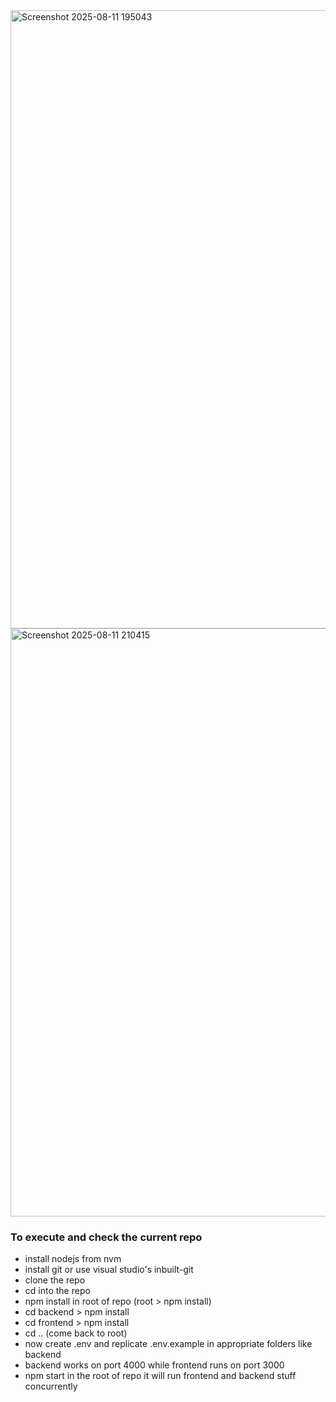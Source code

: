<img width="1919" height="989" alt="Screenshot 2025-08-11 195043" src="https://github.com/user-attachments/assets/ccff8ebe-dbd5-4632-9993-0a72e36472f0" />
<img width="1896" height="941" alt="Screenshot 2025-08-11 210415" src="https://github.com/user-attachments/assets/35979d15-1bb9-4c78-afaf-2dd9ca6df96a" />



### To execute and check the current repo
- install nodejs from nvm
- install git or use visual studio's inbuilt-git
- clone the repo
- cd into the repo
- npm install in root of repo (root > npm install)
- cd backend > npm install
- cd frontend > npm install
- cd .. (come back to root)
- now create .env and replicate .env.example in appropriate folders like backend
- backend works on port 4000 while frontend runs on port 3000
- npm start in the root of repo it will run frontend and backend stuff concurrently
